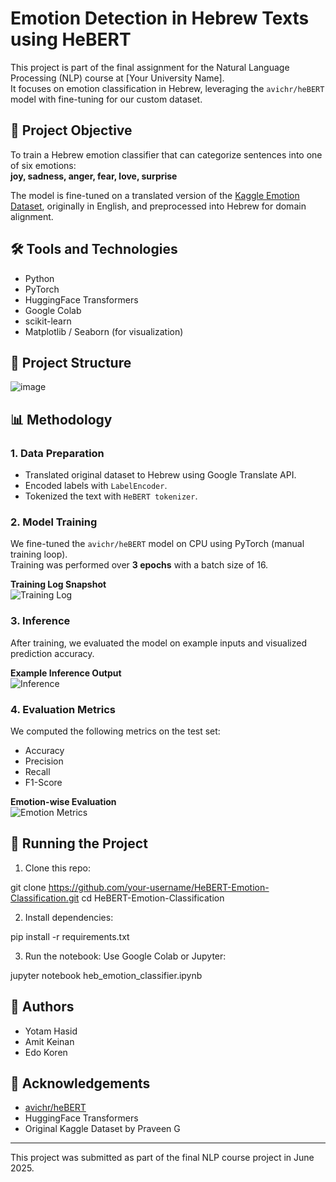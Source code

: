 # Emotion Detection in Hebrew Texts using HeBERT

This project is part of the final assignment for the Natural Language Processing (NLP) course at [Your University Name].  
It focuses on emotion classification in Hebrew, leveraging the `avichr/heBERT` model with fine-tuning for our custom dataset.

## 🎯 Project Objective

To train a Hebrew emotion classifier that can categorize sentences into one of six emotions:  
**joy, sadness, anger, fear, love, surprise**

The model is fine-tuned on a translated version of the [Kaggle Emotion Dataset](https://www.kaggle.com/datasets/praveengovi/emotions), originally in English, and preprocessed into Hebrew for domain alignment.

## 🛠 Tools and Technologies

- Python
- PyTorch
- HuggingFace Transformers
- Google Colab
- scikit-learn
- Matplotlib / Seaborn (for visualization)

## 📁 Project Structure

![image](https://github.com/user-attachments/assets/cc554394-444e-40ba-8dd4-7b1902fe52bf)



## 📊 Methodology

### 1. Data Preparation
- Translated original dataset to Hebrew using Google Translate API.
- Encoded labels with `LabelEncoder`.
- Tokenized the text with `HeBERT tokenizer`.

### 2. Model Training
We fine-tuned the `avichr/heBERT` model on CPU using PyTorch (manual training loop).  
Training was performed over **3 epochs** with a batch size of 16.

**Training Log Snapshot**  
![Training Log](inference_examples/training_log.png)

### 3. Inference
After training, we evaluated the model on example inputs and visualized prediction accuracy.

**Example Inference Output**  
![Inference](inference_examples/inference_output.png)

### 4. Evaluation Metrics
We computed the following metrics on the test set:

- Accuracy
- Precision
- Recall
- F1-Score

**Emotion-wise Evaluation**  
![Emotion Metrics](inference_examples/emotion_metrics_graph.png)

## 🚀 Running the Project

1. Clone this repo:

git clone https://github.com/your-username/HeBERT-Emotion-Classification.git
cd HeBERT-Emotion-Classification


2. Install dependencies:

pip install -r requirements.txt


3. Run the notebook:
Use Google Colab or Jupyter:

jupyter notebook heb_emotion_classifier.ipynb


## 👥 Authors

- Yotam Hasid  
- Amit Keinan  
- Edo Koren

## 📌 Acknowledgements

- [avichr/heBERT](https://huggingface.co/avichr/heBERT)
- HuggingFace Transformers
- Original Kaggle Dataset by Praveen G

---

This project was submitted as part of the final NLP course project in June 2025.
